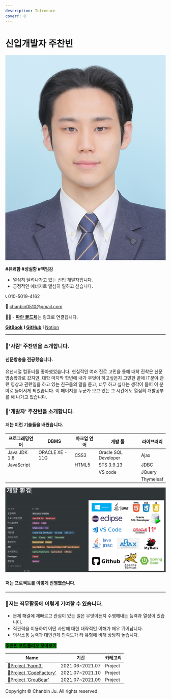 ```yaml
---
description: Introduce
coverY: 0
---
```


# 신입개발자 주찬빈

![](.gitbook/assets/이력서사진캡쳐본.png)

**#유쾌함 #성실함 #책임감**

* 열심히 달려나가고 있는 신입 개발자입니다.
* 긍정적인 에너지로 열심히 일하고 싶습니다.

📞 010-5019-4162

💌 chanbin0510@gmail.com

🙋‍♀️ - [**파란 볼드체**](welcome/broken-reference/)는 링크로 연결됩니다.

[**GitBook**](https://undefined-33.gitbook.io/undefined/) **I** [**GitHub**](https://github.com/chanbin0510/GitBook) I [Notion](https://hurricane-nut-9e6.notion.site/bb9315098a2f4e1cbeb0a720b98fc9b8)

***

### 🚀'사람' 주찬빈을 소개합니다. <a href="89b593ba-f443-4213-beb9-6a41096accdf" id="89b593ba-f443-4213-beb9-6a41096accdf"></a>

#### 신문방송을 전공했습니다. <a href="1d3e4349-2216-4123-b51f-8ad6e4f1ad76" id="1d3e4349-2216-4123-b51f-8ad6e4f1ad76"></a>

유년시절 컴퓨터를 좋아했었습니다. 현실적인 여러 진로 고민을 통해 대학 진학은 신문방송학과로 갔지만, 대학 마지막 학년에 내가 무엇이 하고싶은지 고민한 끝에 IT분야 관련 영상과 관련일을 하고 있는 친구들의 말을 듣고, 너무 하고 싶다는 생각이 들어 이 분야로 들어서게 되었습니다. 이 페이지를 누군가 보고 있는 그 시간에도 열심히 개발공부를 해 나가고 있습니다.

### 🚀'개발자' 주찬빈을 소개합니다. <a href="01f1181e-9772-48b7-9a9a-a57d252ba08b" id="01f1181e-9772-48b7-9a9a-a57d252ba08b"></a>

#### 저는 이런 기술들을 배웠습니다. <a href="507460fc-84d1-4743-843d-5050d001acf2" id="507460fc-84d1-4743-843d-5050d001acf2"></a>

| 프로그래밍언어      | DBMS            | 마크업 언어 | 개발 툴                 | 라이브러리     |
| ------------ | --------------- | ------ | -------------------- | --------- |
| Java JDK 1.8 | ORACLE XE - 11G | CSS3   | Oracle SQL Developer | Ajax      |
| JavaScript   |                 | HTML5  | STS 3.9.13           | JDBC      |
|              |                 |        | VS code              | JQuery    |
|              |                 |        |                      | Thymeleaf |

![](.gitbook/assets/image.png)

#### 저는 프로젝트를 이렇게 진행했습니다. <a href="ae1ec75f-88ff-48a0-8752-3386c48efbd6" id="ae1ec75f-88ff-48a0-8752-3386c48efbd6"></a>

***

### 🚀저는 직무활동에 이렇게 기여할 수 있습니다. <a href="f8e90075-a650-4088-b195-086024ff2c20" id="f8e90075-a650-4088-b195-086024ff2c20"></a>

* 문제 해결에 재빠르고 관심이 있는 일은 무엇이든지 수행해내는 능력과 열성이 있습니다.
* 직관력을 이용하여 어떤 사안에 대한 대략적인 이해가 매우 뛰어납니다.
* 의사소통 능력과 대인관계 만족도가 타 유형에 비해 상당히 높습니다.

<mark style="background-color:green;">**주찬빈 포트폴리오 모아보기**</mark>

| Name                                                                                                  | 기간               | 카테고리    |
| ----------------------------------------------------------------------------------------------------- | ---------------- | ------- |
| [🐹Project 'Farm3'](https://www.notion.so/Mini-Project-Farm3-9116e90132e84551baca299106de1ee5)        | 2021.06\~2021.07 | Project |
| [🔩Project 'CodeFactory'](https://www.notion.so/Project-CodeFactory-cac4af9f34954ed281dac6128b2603c2) | 2021.07\~2021.10 | Project |
| [🚀Project 'GrouBear'](https://www.notion.so/Project-GrouBear-058e583a74e547b0b483951cd50acba8)       | 2021.07\~2021.09 | Project |

Copyright © Chanbin Ju. All rights reserved.
